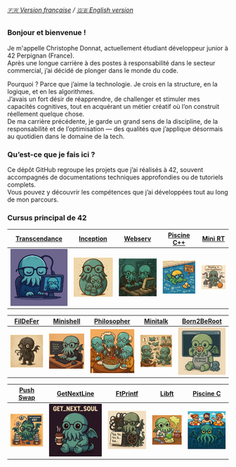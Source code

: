 ###### [🇫🇷 Version française](README.fr.md) / [🇬🇧 English version](README.md)

### Bonjour et bienvenue !

Je m'appelle Christophe Donnat, actuellement étudiant développeur junior à 42 Perpignan (France).  
Après une longue carrière à des postes à responsabilité dans le secteur commercial, j’ai décidé de plonger dans le monde du code.

Pourquoi ? Parce que j’aime la technologie. Je crois en la structure, en la logique, et en les algorithmes.  
J’avais un fort désir de réapprendre, de challenger et stimuler mes capacités cognitives, tout en acquérant un métier créatif où l’on construit réellement quelque chose.  
De ma carrière précédente, je garde un grand sens de la discipline, de la responsabilité et de l’optimisation — des qualités que j’applique désormais au quotidien dans le domaine de la tech.

### Qu’est-ce que je fais ici ?  
Ce dépôt GitHub regroupe les projets que j’ai réalisés à 42, souvent accompagnés de documentations techniques approfondies ou de tutoriels complets.  
Vous pouvez y découvrir les compétences que j’ai développées tout au long de mon parcours.

### Cursus principal de 42

| [Transcendance]() | [Inception](https://github.com/donnatchris/inception-42) | [Webserv](https://github.com/donnatchris/webserv-42) | [Piscine C++](https://github.com/donnatchris/piscine-cpp-42) | [Mini RT](https://github.com/donnatchris/minirt-42) |
| --- | --- | --- | --- | --- |
| [![Transcendance](images/transcendance.png)]() | [![Inception](images/inception.png)](https://github.com/donnatchris/inception-42) | [![Webserv](images/webserv.png)](https://github.com/donnatchris/webserv-42) | [![Piscine C++](images/cpp.png)](https://github.com/donnatchris/piscine-cpp-42) | [![MiniRT](images/minirt.png)](https://github.com/donnatchris/minirt-42) |

| [FilDeFer](https://github.com/donnatchris/fdf-42) | [Minishell](https://github.com/donnatchris/minishell-42) | [Philosopher](https://github.com/donnatchris/philosophers-42) | [Minitalk](https://github.com/donnatchris/minitalk-42) | [Born2BeRoot](https://github.com/donnatchris/born2beroot-42) |
| --- | --- | --- | --- | --- |
| [![FDF](images/fdf.png)](https://github.com/donnatchris/fdf-42) | [![Minishell](images/minishell.png)](https://github.com/donnatchris/minishell-42) | [![Philosopher](images/philo.png)](https://github.com/donnatchris/philosophers-42) | [![Minitalk](images/minitalk.png)](https://github.com/donnatchris/minitalk-42) | [![Born2BeRoot](images/born2beroot.png)](https://github.com/donnatchris/born2beroot-42) |

| [Push Swap](https://github.com/donnatchris/push_swap-42) | [GetNextLine](https://github.com/donnatchris/get_next_line-42) | [FtPrintf](https://github.com/donnatchris/ft_printf-42) | [Libft](https://github.com/donnatchris/libft-42) | [Piscine C](https://github.com/donnatchris/piscine-42) |
| --- | --- | --- | --- | --- |
| [![Push Swap](images/pushswap.png)](https://github.com/donnatchris/push_swap-42) | [![GetNextLine](images/gnl.png)](https://github.com/donnatchris/get_next_line-42) | [![FtPrintf](images/printf.png)](https://github.com/donnatchris/ft_printf-42) | [![Libft](images/libft.png)](https://github.com/donnatchris/libft-42) | [![Piscine C](images/c.png)](https://github.com/donnatchris/piscine-42) |

